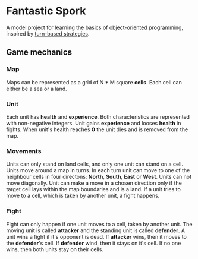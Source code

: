 # Fantastic Spork

A model project for learning the basics of [object-oriented programming](https://en.wikipedia.org/wiki/Object-oriented_programming), inspired by [turn-based strategies](https://en.wikipedia.org/wiki/Turn-based_strategy).

## Game mechanics

### Map

Maps can be represented as a grid of N * M square **cells**.
Each cell can either be a sea or a land.

### Unit

Each unit has **health** and **experience**. Both characteristics are represented with non-negative integers.
Unit gains **experience** and looses **health** in fights. When unit's health reaches **0** the unit dies and is removed from the map.

### Movements

Units can only stand on land cells, and only one unit can stand on a cell.
Units move around a map in turns. In each turn unit can move to one of the neighbour cells in four directons: **North**, **South**, **East** or **West**.
Units can not move diagonally. Unit can make a move in a chosen direction only if the target cell lays within the map boundaries and is a land.
If a unit tries to move to a cell, which is taken by another unit, a fight happens.

### Fight

Fight can only happen if one unit moves to a cell, taken by another unit.
The moving unit is called **attacker** and the standing unit is called **defender**.
A unit wins a fight if it's opponent is dead.
If **attacker** wins, then it moves to the **defender**'s cell.
If **defender** wind, then it stays on it's cell.
If no one wins, then both units stay on their cells.